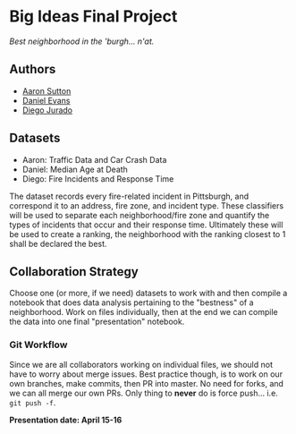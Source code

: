 # Big Ideas Final Project
_Best neighborhood in the 'burgh... n'at._

## Authors
- [Aaron Sutton](https://github.com/aaronjsutton)
- [Daniel Evans](https://github.com/evansd28)
- [Diego Jurado](https://github.com/juradodiego)

## Datasets
- Aaron: Traffic Data and Car Crash Data
- Daniel: Median Age at Death
- Diego: Fire Incidents and Response Time

The dataset records every fire-related incident in Pittsburgh, and correspond it to an address, fire zone, and incident type.
These classifiers will be used to separate each neighborhood/fire zone and quantify the types of incidents that occur and their response time.
Ultimately these will be used to create a ranking, the neighborhood with the ranking closest to 1 shall be declared the best.

## Collaboration Strategy
Choose one (or more, if we need) datasets to work with and then compile a notebook that does data
analysis pertaining to the "bestness" of a neighborhood. Work on files individually, then at the end
we can compile the data into one final "presentation" notebook.

### Git Workflow
Since we are all collaborators working on individual files, we should not have to worry about merge issues.
Best practice though, is to work on our own branches, make commits, then PR into master. No need for forks,
and we can all merge our own PRs. Only thing to **never** do is force push... i.e. `git push -f`.

**Presentation date: April 15-16**
